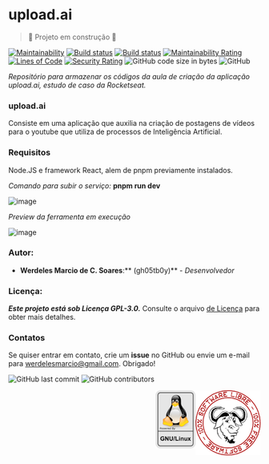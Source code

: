 # upload.ai

> :construction: Projeto em construção :construction:

[![Maintainability](https://api.codeclimate.com/v1/badges/338004aa1b528370fa88/maintainability)](https://codeclimate.com/github/werdelesmarcio/upload.ai/maintainability)
[![Build status](https://ci.appveyor.com/api/projects/status/62ibvkrv473m4k5g?svg=true)](https://ci.appveyor.com/project/werdelesmarcio/upload-ai)
[![Build status](https://ci.appveyor.com/api/projects/status/62ibvkrv473m4k5g/branch/master?svg=true)](https://ci.appveyor.com/project/werdelesmarcio/upload-ai/branch/master)
[![Maintainability Rating](https://sonarcloud.io/api/project_badges/measure?project=werdelesmarcio_upload.ai&metric=sqale_rating)](https://sonarcloud.io/summary/new_code?id=werdelesmarcio_upload.ai)
[![Lines of Code](https://sonarcloud.io/api/project_badges/measure?project=werdelesmarcio_upload.ai&metric=ncloc)](https://sonarcloud.io/summary/new_code?id=werdelesmarcio_upload.ai)
[![Security Rating](https://sonarcloud.io/api/project_badges/measure?project=werdelesmarcio_upload.ai&metric=security_rating)](https://sonarcloud.io/summary/new_code?id=werdelesmarcio_upload.ai)
<img alt="GitHub code size in bytes" src="https://img.shields.io/github/languages/code-size/werdelesmarcio/upload.ai">   <img alt="GitHub" src="https://img.shields.io/github/license/werdelesmarcio/upload.ai"> 

_Repositório para armazenar os códigos da aula de criação da aplicação upload.ai, estudo de caso da Rocketseat._

### upload.ai
Consiste em uma aplicação que auxilia na criação de postagens de vídeos para o youtube que utiliza de processos de Inteligência Artificial.

### Requisitos
Node.JS e framework React, alem de pnpm previamente instalados.

_Comando para subir o serviço:_ **pnpm run dev**

![image](https://github.com/werdelesmarcio/upload.ai/assets/36682515/a2aadc02-b3fc-4474-a334-dfea3d8f23ff)

_Preview da ferramenta em execução_

![image](https://github.com/werdelesmarcio/upload.ai/assets/36682515/4934d96b-171e-4713-9270-9bad0e8fd04b)

### Autor:
* **Werdeles Marcio de C. Soares**:** (gh05tb0y)** - _Desenvolvedor_

### Licença: 
***Este projeto está sob Licença GPL-3.0.***
Consulte o arquivo [de Licença](https://github.com/werdelesmarcio/upload.ai/blob/master/Archives/LICENSE) para obter mais detalhes.

### Contatos
Se quiser entrar em contato, crie um **issue** no GitHub ou envie um e-mail para werdelesmarcio@gmail.com. Obrigado!

<img alt="GitHub last commit" src="https://img.shields.io/github/last-commit/werdelesmarcio/upload.ai?style=for-the-badge">   <img alt="GitHub contributors" src="https://img.shields.io/github/contributors/werdelesmarcio/upload.ai?style=for-the-badge">

<img src = "https://github.com/werdelesmarcio/PyTCPScan2/blob/master/Images/SoftwareLivre.png?raw=true" width =130 align="Right">
<img src = "https://github.com/werdelesmarcio/PyTCPScan2/blob/master/Images/PoweredByLinux.png?raw=true" width =80 align="Right">
